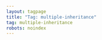 ```yaml
---
layout: tagpage
title: "Tag: multiple-inheritance"
tag: multiple-inheritance
robots: noindex
---
```

